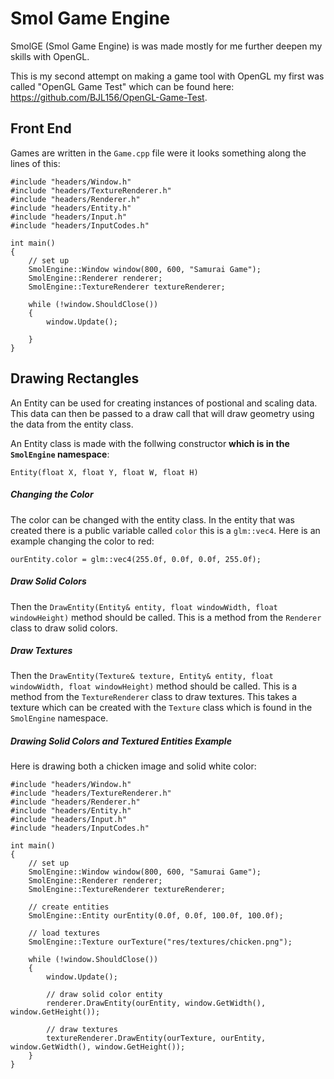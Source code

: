 # Smol Game Engine
SmolGE (Smol Game Engine) is was made mostly for me further deepen my skills with OpenGL.

This is my second attempt on making a game tool with OpenGL my first was called "OpenGL Game Test" which can be found here: https://github.com/BJL156/OpenGL-Game-Test.

## Front End
Games are written in the `Game.cpp` file were it looks something along the lines of this:
```
#include "headers/Window.h"
#include "headers/TextureRenderer.h"
#include "headers/Renderer.h"
#include "headers/Entity.h"
#include "headers/Input.h"
#include "headers/InputCodes.h"

int main()
{
	// set up
	SmolEngine::Window window(800, 600, "Samurai Game");
	SmolEngine::Renderer renderer;
	SmolEngine::TextureRenderer textureRenderer;

	while (!window.ShouldClose())
	{
		window.Update();
		
	}
}
```

## Drawing Rectangles
An Entity can be used for creating instances of postional and scaling data. This data can then be passed to a draw call that will draw geometry using the data from the entity class.

An Entity class is made with the follwing constructor **which is in the `SmolEngine` namespace**:
```
Entity(float X, float Y, float W, float H)
```
##### Changing the Color
The color can be changed with the entity class. In the entity that was created there is a public variable called `color` this is a `glm::vec4`. Here is an example changing the color to red:
```
ourEntity.color = glm::vec4(255.0f, 0.0f, 0.0f, 255.0f);
```

##### Draw Solid Colors
Then the `DrawEntity(Entity& entity, float windowWidth, float windowHeight)` method should be called. This is a method from the `Renderer` class to draw solid colors.

##### Draw Textures
Then the `DrawEntity(Texture& texture, Entity& entity, float windowWidth, float windowHeight)` method should be called. This is a method from the `TextureRenderer` class to draw textures. This takes a texture which can be created with the `Texture` class which is found in the `SmolEngine` namespace.

##### Drawing Solid Colors and Textured Entities Example
Here is drawing both a chicken image and solid white color:
```
#include "headers/Window.h"
#include "headers/TextureRenderer.h"
#include "headers/Renderer.h"
#include "headers/Entity.h"
#include "headers/Input.h"
#include "headers/InputCodes.h"

int main()
{
	// set up
	SmolEngine::Window window(800, 600, "Samurai Game");
	SmolEngine::Renderer renderer;
	SmolEngine::TextureRenderer textureRenderer;

	// create entities
	SmolEngine::Entity ourEntity(0.0f, 0.0f, 100.0f, 100.0f);
	
	// load textures
	SmolEngine::Texture ourTexture("res/textures/chicken.png");
	
	while (!window.ShouldClose())
	{
		window.Update();

		// draw solid color entity
		renderer.DrawEntity(ourEntity, window.GetWidth(), window.GetHeight());
		
		// draw textures
		textureRenderer.DrawEntity(ourTexture, ourEntity, window.GetWidth(), window.GetHeight());
	}
}
```
